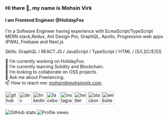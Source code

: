 ### Hi there 👋, my name is Mohsin Virk
#### I am Frontend Engineer @HolidayFox
I'm a Software Engineer having experience with EcmaScript/TypeScript MERN stack,Redux, Ant Design Pro, GraphQL, Apollo, Progressive web apps (PWA), Firebase and Next.js.

Skills: GraphQL / REACT.JS / JavaScript / TypeScript / HTML / [S/L][C/E]SS

🔭 I’m currently working on HolidayFox.   
🌱 I’m currently learning Solidity and Blockchain.   
👯 I’m looking to collaborate on OSS projects.   
💬 Ask me about Freelancing.   
📫 How to reach me: mohsin@mohsinvirk.com.   

[<img src='https://cdn.jsdelivr.net/npm/simple-icons@3.0.1/icons/github.svg' alt='github' height='40'>](https://github.com/mohsinvirk)  [<img src='https://cdn.jsdelivr.net/npm/simple-icons@3.0.1/icons/dev-dot-to.svg' alt='dev' height='40'>](https://dev.to/mohsinvirk)  [<img src='https://cdn.jsdelivr.net/npm/simple-icons@3.0.1/icons/linkedin.svg' alt='linkedin' height='40'>](https://www.linkedin.com/in/mohsin-virk/)  [<img src='https://cdn.jsdelivr.net/npm/simple-icons@3.0.1/icons/facebook.svg' alt='facebook' height='40'>](https://www.facebook.com/mohsinlatifvirk)  [<img src='https://cdn.jsdelivr.net/npm/simple-icons@3.0.1/icons/instagram.svg' alt='instagram' height='40'>](https://www.instagram.com/realmohsinvirk/)  [<img src='https://cdn.jsdelivr.net/npm/simple-icons@3.0.1/icons/twitter.svg' alt='twitter' height='40'>](https://twitter.com/realmohsinvirk)  [<img src='https://cdn.jsdelivr.net/npm/simple-icons@3.0.1/icons/stackoverflow.svg' alt='stackoverflow' height='40'>](https://stackoverflow.com/users/6318732)  [<img src='https://cdn.jsdelivr.net/npm/simple-icons@3.0.1/icons/icloud.svg' alt='website' height='40'>](mohsinvirk.com)  

![GitHub stats](https://github-readme-stats.vercel.app/api?username=mohsinvirk&show_icons=true)  ![Profile views](https://gpvc.arturio.dev/mohsinvirk)  
